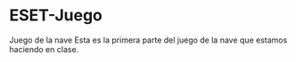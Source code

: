 # ESET-Juego
Juego de la nave
Esta es la primera parte del juego de la nave que estamos haciendo en clase.
